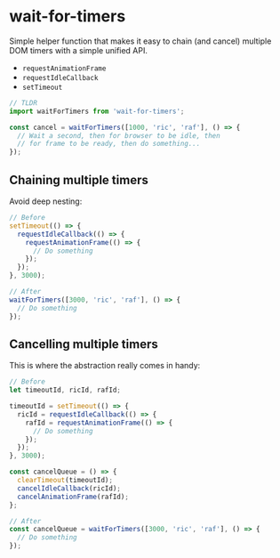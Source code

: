 # wait-for-timers

Simple helper function that makes it easy to chain (and cancel) multiple DOM timers with a simple unified API.

- `requestAnimationFrame`
- `requestIdleCallback`
- `setTimeout`

```js
// TLDR
import waitForTimers from 'wait-for-timers';

const cancel = waitForTimers([1000, 'ric', 'raf'], () => {
  // Wait a second, then for browser to be idle, then
  // for frame to be ready, then do something...
});
```

## Chaining multiple timers

Avoid deep nesting:

```js
// Before
setTimeout(() => {
  requestIdleCallback(() => {
    requestAnimationFrame(() => {
      // Do something
    });
  });
}, 3000);
```

```js
// After
waitForTimers([3000, 'ric', 'raf'], () => {
  // Do something
});
```

## Cancelling multiple timers

This is where the abstraction really comes in handy:

```js
// Before
let timeoutId, ricId, rafId;

timeoutId = setTimeout(() => {
  ricId = requestIdleCallback(() => {
    rafId = requestAnimationFrame(() => {
      // Do something
    });
  });
}, 3000);

const cancelQueue = () => {
  clearTimeout(timeoutId);
  cancelIdleCallback(ricId);
  cancelAnimationFrame(rafId);
};
```

```js
// After
const cancelQueue = waitForTimers([3000, 'ric', 'raf'], () => {
  // Do something
});
```
